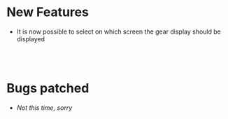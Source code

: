 # New Features
- It is now possible to select on which screen the gear display should be displayed

<br/><br/>

# Bugs patched
- *Not this time, sorry*
